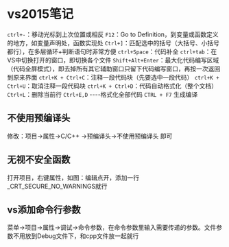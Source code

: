 ﻿# vs2015笔记
`ctrl+-`：移动光标到上次位置或相反
`F12`：Go to Definition，到变量或函数定义的地方，如变量声明处，函数实现处
`Ctrl+]`：匹配选中的括号（大括号、小括号都行），在多层循环+判断语句时非常方便
`ctrl+Space`：代码补全
`ctrl+tab`：在VS中切换打开的窗口，即切换各个文件
`Shift+Alt+Enter`：最大化代码编写区域（代码全屏模式），即去掉所有其它辅助窗口只留下代码编写窗口，再按一次返回到原来界面
`ctrl+K + Ctrl+C`：注释一段代码块（先要选中一段代码）
`ctrl+K + Ctrl+U`：取消注释一段代码块
`ctrl+K + Ctrl+D`：代码自动格式化（整个文档）
`Ctrl+L`：删除当前行
`Ctrl+E,D` ----格式化全部代码
`CTRL + F7` 生成编译

## 不使用预编译头

修改：项目->属性->C/C++ ->预编译头->不使用预编译头 即可

## 无视不安全函数
打开项目，右键属性，如图：编辑点开，添加一行_CRT_SECURE_NO_WARNINGS就行

## vs添加命令行参数
菜单->项目->属性->调试->命令参数，在命令参数里输入需要传递的参数。文件参数不用放到Debug文件下，和cpp文件放一起就行

